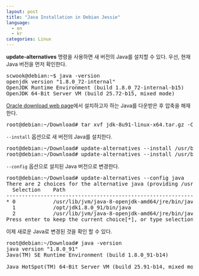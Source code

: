 ```yaml
---
layout: post
title: "Java Installation in Debian Jessie"
language:
  - en
  - kr
categories: Linux
---
```

**update-alternatives** 명령을 사용하면 새 버전의 Java를 설치할 수 있다. 우선, 현재 Java 버전을 먼저 확인한다.

<pre>
scwook@debian:~$ java -version
openjdk version "1.8.0_72-internal"
OpenJDK Runtime Environment (build 1.8.0_72-internal-b15)
OpenJDK 64-Bit Server VM (build 25.72-b15, mixed mode)
</pre>


[Oracle download web page](http://www.oracle.com/technetwork/java/javase/downloads/index.html)에서 설치하고자 하는 Java를 다운받은 후 압축을 해재 한다.

<pre>
root@debian:~/Download# tar xvf jdk-8u91-linux-x64.tar.gz -C /opt/
</pre>

`--install` 옵션으로 새 버전의 Java를 설치한다.

<pre>
root@debian:~/Download# update-alternatives --install /usr/bin/java java /opt/jdk1.8.0_91/bin/java 1500
root@debian:~/Download# update-alternatives --install /usr/bin/javac javac /opt/jdk1.8.0_91/bin/javac 1500
</pre>

`--config` 옵션으로 설치된 Java 버전으로 변경한다.

<pre>
root@debian:~/Download# update-alternatives --config java
There are 2 choices for the alternative java (providing /usr/bin/java).
  Selection    Path                                            Priority   Status
------------------------------------------------------------
* 0            /usr/lib/jvm/java-8-openjdk-amd64/jre/bin/java   1069      auto mode
  1            /opt/jdk1.8.0_91/bin/java                        1         manual mode
  2            /usr/lib/jvm/java-8-openjdk-amd64/jre/bin/java   1069      manual mode
Press enter to keep the current choice[*], or type selection number: 1
</pre>

이제 새로운 Java로 변경된 것을 확인 할 수 있다.

<pre>
root@debian:~/Download# java -version
java version "1.8.0_91"
Java(TM) SE Runtime Environment (build 1.8.0_91-b14)

Java HotSpot(TM) 64-Bit Server VM (build 25.91-b14, mixed mode)
</pre>
